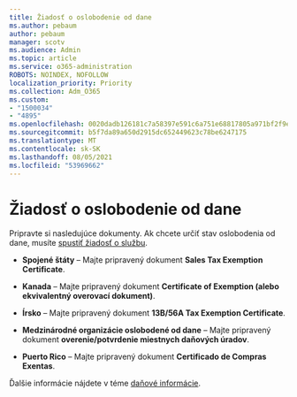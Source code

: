 ```yaml
---
title: Žiadosť o oslobodenie od dane
ms.author: pebaum
author: pebaum
manager: scotv
ms.audience: Admin
ms.topic: article
ms.service: o365-administration
ROBOTS: NOINDEX, NOFOLLOW
localization_priority: Priority
ms.collection: Adm_O365
ms.custom:
- "1500034"
- "4895"
ms.openlocfilehash: 0020dadb126181c7a58397e591c6a751e68817805a971bf2f9e9bdda94c6f1e4
ms.sourcegitcommit: b5f7da89a650d2915dc652449623c78be6247175
ms.translationtype: MT
ms.contentlocale: sk-SK
ms.lasthandoff: 08/05/2021
ms.locfileid: "53969662"
---
```

# <a name="apply-for-tax-exempt-status"></a>Žiadosť o oslobodenie od dane

Pripravte si nasledujúce dokumenty. Ak chcete určiť stav oslobodenia od dane, musíte [spustiť žiadosť o službu](https://go.microsoft.com/fwlink/p/?linkid=518322).

- **Spojené štáty** – Majte pripravený dokument **Sales Tax Exemption Certificate**.

- **Kanada** – Majte pripravený dokument **Certificate of Exemption (alebo ekvivalentný overovací dokument)**.

- **Írsko** – Majte pripravený dokument **13B/56A Tax Exemption Certificate**.

- **Medzinárodné organizácie oslobodené od dane** – Majte pripravený dokument **overenie/potvrdenie miestnych daňových úradov**.

- **Puerto Rico** – Majte pripravený dokument **Certificado de Compras Exentas**.

Ďalšie informácie nájdete v téme [daňové informácie](/microsoft-365/commerce/billing-and-payments/tax-information).
